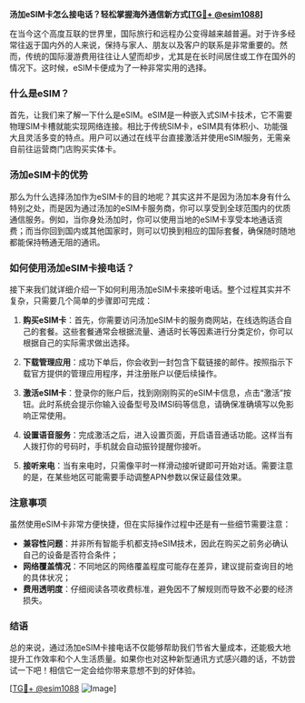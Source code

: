 **汤加eSIM卡怎么接电话？轻松掌握海外通信新方式[[TG💪+ @esim1088](https://t.me/s/esim1088)]**

在当今这个高度互联的世界里，国际旅行和远程办公变得越来越普遍。对于许多经常往返于国内外的人来说，保持与家人、朋友以及客户的联系是非常重要的。然而，传统的国际漫游费用往往让人望而却步，尤其是在长时间居住或工作在国外的情况下。这时候，eSIM卡便成为了一种非常实用的选择。

### 什么是eSIM？

首先，让我们来了解一下什么是eSIM。eSIM是一种嵌入式SIM卡技术，它不需要物理SIM卡槽就能实现网络连接。相比于传统SIM卡，eSIM具有体积小、功能强大且灵活多变的特点。用户可以通过在线平台直接激活并使用eSIM服务，无需亲自前往运营商门店购买实体卡。

### 汤加eSIM卡的优势

那么为什么选择汤加作为eSIM卡的目的地呢？其实这并不是因为汤加本身有什么特别之处，而是因为通过汤加的eSIM卡服务商，你可以享受到全球范围内的优质通信服务。例如，当你身处汤加时，你可以使用当地的eSIM卡享受本地通话资费；而当你回到国内或其他国家时，则可以切换到相应的国际套餐，确保随时随地都能保持畅通无阻的通讯。

### 如何使用汤加eSIM卡接电话？

接下来我们就详细介绍一下如何利用汤加eSIM卡来接听电话。整个过程其实并不复杂，只需要几个简单的步骤即可完成：

1. **购买eSIM卡**：首先，你需要访问汤加eSIM卡的服务商网站，在线选购适合自己的套餐。这些套餐通常会根据流量、通话时长等因素进行分类定价，你可以根据自己的实际需求做出选择。
   
2. **下载管理应用**：成功下单后，你会收到一封包含下载链接的邮件。按照指示下载官方提供的管理应用程序，并注册账户以便后续操作。

3. **激活eSIM卡**：登录你的账户后，找到刚刚购买的eSIM卡信息，点击“激活”按钮。此时系统会提示你输入设备型号及IMSI码等信息，请确保准确填写以免影响正常使用。

4. **设置语音服务**：完成激活之后，进入设置页面，开启语音通话功能。这样当有人拨打你的号码时，手机就会自动振铃提醒你接听。

5. **接听来电**：当有来电时，只需像平时一样滑动接听键即可开始对话。需要注意的是，在某些地区可能需要手动调整APN参数以保证最佳效果。

### 注意事项

虽然使用eSIM卡非常方便快捷，但在实际操作过程中还是有一些细节需要注意：

- **兼容性问题**：并非所有智能手机都支持eSIM技术，因此在购买之前务必确认自己的设备是否符合条件；
- **网络覆盖情况**：不同地区的网络覆盖程度可能存在差异，建议提前查询目的地的具体状况；
- **费用透明度**：仔细阅读各项收费标准，避免因不了解规则而导致不必要的经济损失。

### 结语

总的来说，通过汤加eSIM卡接电话不仅能够帮助我们节省大量成本，还能极大地提升工作效率和个人生活质量。如果你也对这种新型通讯方式感兴趣的话，不妨尝试一下吧！相信它一定会给你带来意想不到的好体验。

[[TG💪+ @esim1088](https://t.me/s/esim1088) ![Image](https://i.postimg.cc/4NQfJmqS/Snipaste-2025-05-13-00-14-12.png)]